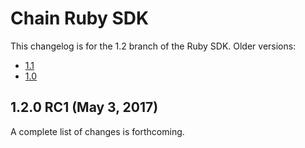 # Chain Ruby SDK

This changelog is for the 1.2 branch of the Ruby SDK. Older versions:

- [1.1](https://github.com/chain/chain/blob//1.1-stable/sdk/ruby/CHANGELOG.md)
- [1.0](https://github.com/chain/chain/blob/1.0-stable/sdk/ruby/CHANGELOG.md)

## 1.2.0 RC1 (May 3, 2017)

A complete list of changes is forthcoming.

